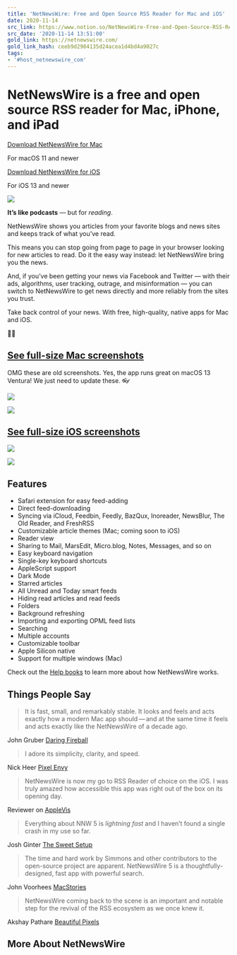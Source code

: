 ```yaml
---
title: 'NetNewsWire: Free and Open Source RSS Reader for Mac and iOS'
date: 2020-11-14
src_link: https://www.notion.so/NetNewsWire-Free-and-Open-Source-RSS-Reader-for-Mac-and-iOS-81a40a2fbc474a0c87ff2b2ed572ed56
src_date: '2020-11-14 13:51:00'
gold_link: https://netnewswire.com/
gold_link_hash: ceeb9d2984135d24acea1d4bd4a9027c
tags:
- '#host_netnewswire_com'
---
```



**NetNewsWire** is a free and open source RSS reader for Mac, iPhone, and iPad
==============================================================================


[Download NetNewsWire for Mac](https://netnewswire.com/NetNewsWire.zip)  

For macOS 11 and newer


[Download NetNewsWire for iOS](https://apps.apple.com/us/app/netnewswire-rss-reader/id1480640210)  

For iOS 13 and newer


[![](https://netnewswire.com/images/appstore.png)](https://apps.apple.com/us/app/netnewswire-rss-reader/id1480640210)




**It’s like podcasts** — but for *reading*.


NetNewsWire shows you articles from your favorite blogs and news sites and keeps track of what you’ve read.


This means you can stop going from page to page in your browser looking for new articles to read. Do it the easy way instead: let NetNewsWire bring you the news.


And, if you’ve been getting your news via Facebook and Twitter — with their ads, algorithms, user tracking, outrage, and misinformation — you can switch to NetNewsWire to get news directly and more reliably from the sites you trust.


Take back control of your news. With free, high-quality, native apps for Mac and iOS.


🐣🐥





[See full-size Mac screenshots](screenshots.html)
-------------------------------------------------


OMG these are old screenshots. Yes, the app runs great on macOS 13 Ventura! We just need to update these. 👓


[![](https://netnewswire.com/images/NNW5Light-Thumb.png)](screenshots.html)


[![](https://netnewswire.com/images/NNW5Dark-Thumb.png)](screenshots.html)


[See full-size iOS screenshots](screenshots-ios.html)
-----------------------------------------------------


[![](https://netnewswire.com/images/nnwios5/iPad-Dark-Thumb.png)](screenshots-ios.html)


[![](https://netnewswire.com/images/nnwios5/iPad-Light-Thumb.png)](screenshots-ios.html)




Features
--------


* Safari extension for easy feed-adding
* Direct feed-downloading
* Syncing via iCloud, Feedbin, Feedly, BazQux, Inoreader, NewsBlur, The Old Reader, and FreshRSS
* Customizable article themes (Mac; coming soon to iOS)
* Reader view
* Sharing to Mail, MarsEdit, Micro.blog, Notes, Messages, and so on
* Easy keyboard navigation
* Single-key keyboard shortcuts
* AppleScript support
* Dark Mode
* Starred articles
* All Unread and Today smart feeds
* Hiding read articles and read feeds
* Folders
* Background refreshing
* Importing and exporting OPML feed lists
* Searching
* Multiple accounts
* Customizable toolbar
* Apple Silicon native
* Support for multiple windows (Mac)


Check out the [Help books](https://netnewswire.com/help/) to learn more about how NetNewsWire works.




Things People Say
-----------------



> It is fast, small, and remarkably stable. It looks and feels and acts exactly how a modern Mac app should — and at the same time it feels and acts exactly like the NetNewsWire of a decade ago.


John Gruber [Daring Fireball](https://daringfireball.net/linked/2019/08/29/netnewswire-5)



> I adore its simplicity, clarity, and speed.


Nick Heer [Pixel Envy](https://pxlnv.com/linklog/netnewswire-ios/)



> NetNewsWire is now my go to RSS Reader of choice on the iOS. I was truly amazed how accessible this app was right out of the box on its opening day.


Reviewer on [AppleVis](https://www.applevis.com/apps/ios/news/netnewswire-rss-reader)



> Everything about NNW 5 is *lightning fast* and I haven’t found a single crash in my use so far.


Josh Ginter [The Sweet Setup](https://thesweetsetup.com/netnewswire-5-0-relaunches-as-an-open-source-rss-reader-for-the-mac/)




> The time and hard work by Simmons and other contributors to the open-source project are apparent. NetNewsWire 5 is a thoughtfully-designed, fast app with powerful search.


John Voorhees [MacStories](https://www.macstories.net/reviews/netnewswire-review-the-mac-rss-client-rebooted-with-a-solid-foundation-for-the-future/)



> NetNewsWire coming back to the scene is an important and notable step for the revival of the RSS ecosystem as we once knew it.


Akshay Pathare [Beautiful Pixels](https://beautifulpixels.com/mac/netnewswire-returns-as-a-free-open-source-rss-reader-for-mac-with-version-5-0/)




More About NetNewsWire
----------------------